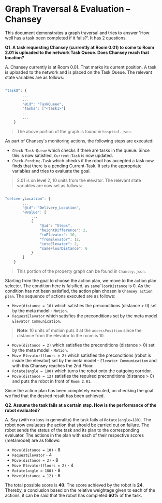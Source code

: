# Graph Traversal & Evaluation – Chansey

This document demonstrates a graph traversal and tries to answer 'How well has a task been completed if it fails?'. It has 2 questions.

**Q1. A task requesting Chansey (currently at Room 0.01) to come to Room 2.01 is uploaded to the network Task Queue. Does Chansey reach that location?**

A. Chansey currently is at Room 0.01. That marks its current position. A task is uploaded to the network and is placed on the Task Queue. The relevant state variables are as follows:

```Javascript

"taskQ": {
        ...
        ...
        "@id": "TaskQueue",
        "tasks": ["<task1>"]
        ...
        ...
    }
```

> The above portion of the graph is found in `hospital.json`.

As part of Chansey's monitoring actions, the following steps are executed:

  * `Check-Task-Queue` which checks if there are tasks in the queue. Since this is now satisfied, `Current-Task` is now updated.
  * `Check-Pending-Task` which checks if the robot has accepted a task now finds that there is a pending Current-Task. It sets the appropriate variables and tries to evaluate the goal.

> 2.01 is on level 2, 10 units from the elevator. The relevant state variables are now set as follows:

```Javascript

"deliveryLocation": {
        ...
        "@id": "Delivery_Location",
        "@value": [
            ...
            {
                "@id": "Steps",
                "heightDifference": 2,
                "toElevator": 10,
                "fromElevator": 12,
                "intoElevator": 2,
                "sameFloorDistance": 0
            }
        ]
    }
```

> This portion of the property graph can be found in `Chansey.json`.

Starting from the goal to choose the action plan, we move to the action plan selector. The condition here is falsified, as  `sameFloorDistance` is 0. As the condition has not been satisfied, the action plan chosen is `Chansey action plan`.
The sequence of actions executed are as follows:

  * `Move(distance = 10)` which satisfies the preconditions (distance > 0) set by the meta model - `Motion`.
  * `RequestElevator` which satisfies the preconditions set by the meta model `Elevator Communication`.

  > **Note**: 10 units of motion puts it at the `accessPosition` since the distance from the elevator to the room is 10.

  * `Move(distance = 2)` which satisfies the preconditions (distance > 0) set by the meta model - `Motion`.
  * `Move Elevator(floors = 2)` which satisfies the preconditions (robot is inside the elevator) set by the meta model - `Elevator Communication` and with this Chansey reaches the 2nd Floor.
  * `Rotate(angle = 180)` which turns the robot onto the outgoing corridor.
  * `Move(distance = 12)` satisfies the required preconditions (distance > 0) and puts the robot in front of `Room 2.01`.

Since the action plan has been completely executed, on checking the goal we find that the desired result has been achieved.

**Q2. Assume the task fails at a certain step. How is the performance of the robot evaluated?**

A. Say (with no loss in generality) the task fails at `Rotate(angle=180)`. The robot now evaluates the action that should be carried out on failure. The robot sends the status of the task and its plan to the corresponding evaluator. The actions in the plan with each of their respective scores (metamodel) are as follows:
  
  * `Move(distance = 10)` - 8
  * `RequestElevator` - 4
  * `Move(distance = 2)` - 8
  * `Move Elevator(floors = 2)` - 4
  * `Rotate(angle = 180)` - 8
  * `Move(distance = 12)` - 8

The total possible score is **40**. The score achieved by the robot is **24**. Thereby, a conclusion based on the relative weightage given to each of the actions, it can be said that the robot has completed **60%** of the task. 